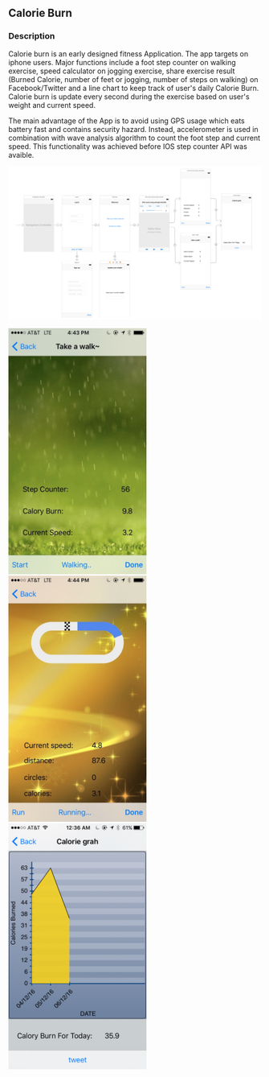 ## Calorie Burn 


### Description

Calorie burn is an early designed fitness Application. The app targets on iphone users. Major functions include a foot step counter on walking exercise, speed calculator on jogging exercise, share exercise result (Burned Calorie, number of feet or jogging, number of steps on walking) on Facebook/Twitter and a line chart to keep track of user's daily Calorie Burn. Calorie burn is update every second during the exercise based on user's weight and current speed. 

The main advantage of the App is to avoid using GPS usage which eats battery fast and contains security hazard. Instead, accelerometer is used in combination with wave analysis algorithm to count the foot step and current speed. This functionality was achieved before IOS step counter API was avaible.

![storyboard](./readme_img/storyboard.jpg)

<img src="./readme_img/step.jpg" width="275"/> <img src="./readme_img/run.jpg" width="275"/> <img src="./readme_img/graph.jpg" width="275"/> 


